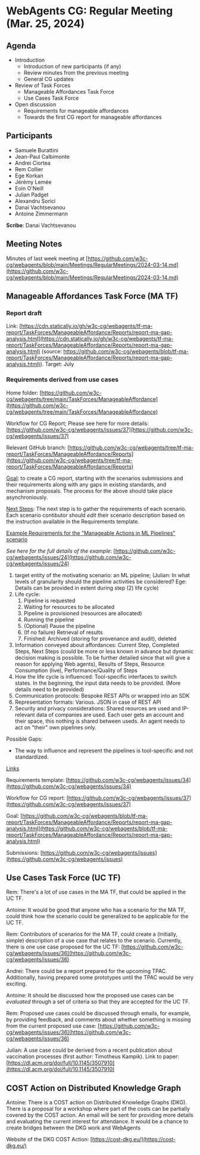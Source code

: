 # WebAgents CG: Regular Meeting (Mar. 25, 2024)

## Agenda
   * Introduction
       * Introduction of new participants (if any)
       * Review minutes from the previous meeting
       * General CG updates
   * Review of Task Forces
       * Manageable Affordances Task Force
       * Use Cases Task Force
   * Open discussion
       * Requirements for manageable affordances
       * Towards the first CG report for manageable affordances

## Participants
   * Samuele Burattini
   * Jean-Paul Calbimonte
   * Andrei Ciortea
   * Rem Collier
   * Ege Korkan
   * Jérémy Lemée
   * Eoin O'Neill
   * Julian Padget
   * Alexandru Sorici
   * Danai Vachtsevanou
   * Antoine Zimmermann

**Scribe**: Danai Vachtsevanou


## Meeting Notes

Minutes of last week meeting at [https://github.com/w3c-cg/webagents/blob/main/Meetings/RegularMeetings/2024-03-14.md](https://github.com/w3c-cg/webagents/blob/main/Meetings/RegularMeetings/2024-03-14.md)


## Manageable Affordances Task Force (MA TF)

### Report draft

Link: [https://cdn.statically.io/gh/w3c-cg/webagents/tf-ma-report/TaskForces/ManageableAffordance/Reports/report-ma-gap-analysis.html](https://cdn.statically.io/gh/w3c-cg/webagents/tf-ma-report/TaskForces/ManageableAffordance/Reports/report-ma-gap-analysis.html) (source: [https://github.com/w3c-cg/webagents/blob/tf-ma-report/TaskForces/ManageableAffordance/Reports/report-ma-gap-analysis.html)](https://github.com/w3c-cg/webagents/blob/tf-ma-report/TaskForces/ManageableAffordance/Reports/report-ma-gap-analysis.html)). Target: July 

### Requirements derived from use cases

Home folder: [https://github.com/w3c-cg/webagents/tree/main/TaskForces/ManageableAffordance](https://github.com/w3c-cg/webagents/tree/main/TaskForces/ManageableAffordance) 

Workflow for CG Report; Please see here for more details: [https://github.com/w3c-cg/webagents/issues/37](https://github.com/w3c-cg/webagents/issues/37)

Relevant GitHub branch: [https://github.com/w3c-cg/webagents/tree/tf-ma-report/TaskForces/ManageableAffordance/Reports](https://github.com/w3c-cg/webagents/tree/tf-ma-report/TaskForces/ManageableAffordance/Reports) 


<ins>Goal</ins>: to create a CG report, starting with the scenarios submissions and their requirements along with any gaps in existing standards, and mechanism proposals. The process for the above should take place asynchroniously. 

<ins>Next Steps</ins>: The next step is to gather the requirements of each scenario. Each scenario contibutor should *edit* their scenario description based on the instruction available in the Requirements template.

<ins>Example Requirements for the "Manageable Actions in ML Pipelines" scenario</ins>

*See here for the full details of the example*: [https://github.com/w3c-cg/webagents/issues/24](https://github.com/w3c-cg/webagents/issues/24)
   1. target entity of the motivating scenario: an ML pipeline;  (Julian: In what levels of granularity should the pipeline activities be considered? Ege: Details can be provided in extent during step (2) life cycle)
   1. Life cycle: 
       1. Pipeline is requested
       1. Waiting for resources to be allocated
       1. Pipeline is provisioned (resources are allocated)
       1. Running the pipeline
       1. (Optional) Pause the pipeline
       1. (If no failure) Retrieval of results
       1. Finished: Archived (storing for provenance and audit), deleted
   1. Information conveyed about affordances: Current Step, Completed Steps, Next Steps (could be more or less known in advance but dynamic decision making is possible. To be further detailed since that will give a reason for applying Web agents), Results of Steps, Resource Consumption (live), Performance/Quality of Steps 
   1. How the life cycle is influenced: Tool-specific interfaces to switch states. In the beginning, the input data needs to be provided. (More details need to be provided)
   1. Communication protocols: Bespoke REST APIs or wrapped into an SDK
   1. Representation formats: Various. JSON in case of REST API
   1. Security and privacy considerations: Shared reources are used and IP-relevant data of companies are used. Each user gets an account and their space, this nothing is shared between useds. An agent needs to act on "their" own pipelines only. 

Possible Gaps:
   * The way to influence and represent the pipelines is tool-specific and not standardized. 


<ins>Links</ins>

Requirements template: [https://github.com/w3c-cg/webagents/issues/34](https://github.com/w3c-cg/webagents/issues/34)

Workflow for CG report: [https://github.com/w3c-cg/webagents/issues/37](https://github.com/w3c-cg/webagents/issues/37)

Goal: [https://github.com/w3c-cg/webagents/blob/tf-ma-report/TaskForces/ManageableAffordance/Reports/report-ma-gap-analysis.html](https://github.com/w3c-cg/webagents/blob/tf-ma-report/TaskForces/ManageableAffordance/Reports/report-ma-gap-analysis.html)

Submissions: [https://github.com/w3c-cg/webagents/issues](https://github.com/w3c-cg/webagents/issues)


## Use Cases Task Force (UC TF)

Rem: There's a lot of use cases in the MA TF, that could be applied in the UC TF.

Antoine: It would be good that anyone who has a scenario for the MA TF, could think how the scenario could be generalized to be applicable for the UC TF. 

Rem:  Contributors of scenarios for the MA TF, could create a (initially, simple) description of a use case that relates to the scenario. Currently, there is one use case proposed for the UC TF: [https://github.com/w3c-cg/webagents/issues/36](https://github.com/w3c-cg/webagents/issues/36) 

Andrei: There could be a report prepared for the upcoming TPAC. Additionally, having prepared some prototypes until the TPAC would be very exciting. 

Antoine: It should be discussed how the proposed use cases can be *evaluated* through a set of criteria so that they are accepted for the UC TF. 

Rem: Proposed use cases could be discussed through emails, for example, by providing feedback, and comments about whether something is missing from the current proposed use case: [https://github.com/w3c-cg/webagents/issues/36](https://github.com/w3c-cg/webagents/issues/36) 

Julian: A use case could be derived from a recent publication about vaccination processes (first author: Timotheus Kampik). Link to paper: [https://dl.acm.org/doi/full/10.1145/3507910](https://dl.acm.org/doi/full/10.1145/3507910)

## COST Action on Distributed Knowledge Graph

Antoine: There is a COST action on Distributed Knowledge Graphs (DKG). There is a proposal for a workshop where part of the costs can be partially covered by the COST action. An email will be sent for providing more details and evaluating the current interest for attendance. It would be a chance to create bridges between the DKG work and WebAgents

Website of the DKG COST Action: [https://cost-dkg.eu/](https://cost-dkg.eu/)
